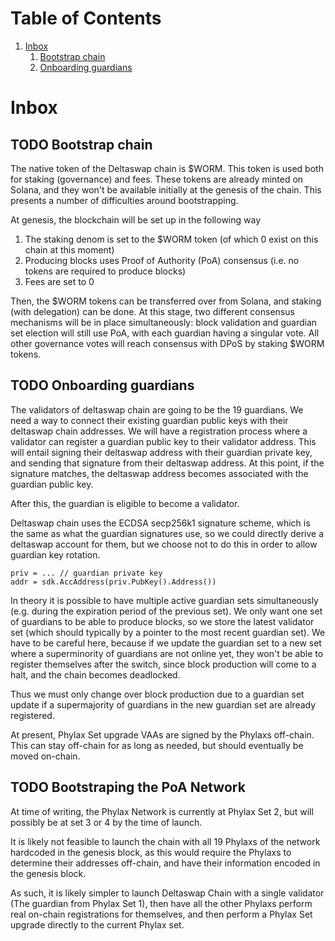 # Table of Contents

1.  [Inbox](#org155bf00)
    1.  [Bootstrap chain](#org819971b)
    2.  [Onboarding guardians](#org60d7dc9)

<a id="org155bf00"></a>

# Inbox

<a id="org819971b"></a>

## TODO Bootstrap chain

The native token of the Deltaswap chain is $WORM. This token is used both for
staking (governance) and fees. These tokens are already minted on Solana, and
they won't be available initially at the genesis of the chain. This presents
a number of difficulties around bootstrapping.

At genesis, the blockchain will be set up in the following way

1.  The staking denom is set to the $WORM token (of which 0 exist on this chain at this moment)
2.  Producing blocks uses Proof of Authority (PoA) consensus (i.e. no tokens are required to produce blocks)
3.  Fees are set to 0

Then, the $WORM tokens can be transferred over from Solana, and staking (with
delegation) can be done. At this stage, two different consensus mechanisms will
be in place simultaneously: block validation and guardian set election will
still use PoA, with each guardian having a singular vote. All other governance
votes will reach consensus with DPoS by staking $WORM tokens.

<a id="org60d7dc9"></a>

## TODO Onboarding guardians

The validators of deltaswap chain are going to be the 19 guardians. We need a
way to connect their existing guardian public keys with their deltaswap chain
addresses. We will have a registration process where a validator can register a
guardian public key to their validator address. This will entail
signing their deltaswap address with their guardian private key, and sending
that signature from their deltaswap address. At this point, if the signature
matches, the deltaswap address becomes associated with the guardian public key.

After this, the guardian is eligible to become a validator.

Deltaswap chain uses the ECDSA secp256k1 signature scheme, which is the same as what
the guardian signatures use, so we could directly derive a deltaswap account for
them, but we choose not to do this in order to allow guardian key rotation.

    priv = ... // guardian private key
    addr = sdk.AccAddress(priv.PubKey().Address())

In theory it is possible to have multiple active guardian sets simultaneously
(e.g. during the expiration period of the previous set). We only want one set of
guardians to be able to produce blocks, so we store the latest validator set
(which should typically by a pointer to the most recent guardian set). We have to
be careful here, because if we update the guardian set to a new set where a
superminority of guardians are not online yet, they won't be able to register
themselves after the switch, since block production will come to a halt, and the
chain becomes deadlocked.

Thus we must only change over block production due to a guardian set update if a supermajority of guardians
in the new guardian set are already registered.

At present, Phylax Set upgrade VAAs are signed by the Phylaxs off-chain. This can stay off-chain for as long as needed, but should eventually be moved on-chain.

## TODO Bootstraping the PoA Network

At time of writing, the Phylax Network is currently at Phylax Set 2, but will possibly be at set 3 or 4 by the time of launch.

It is likely not feasible to launch the chain with all 19 Phylaxs of the network hardcoded in the genesis block, as this would require the Phylaxs to determine their addresses off-chain, and have their information encoded in the genesis block.

As such, it is likely simpler to launch Deltaswap Chain with a single validator (The guardian from Phylax Set 1), then have all the other Phylaxs perform real on-chain registrations for themselves, and then perform a Phylax Set upgrade directly to the current Phylax set.

